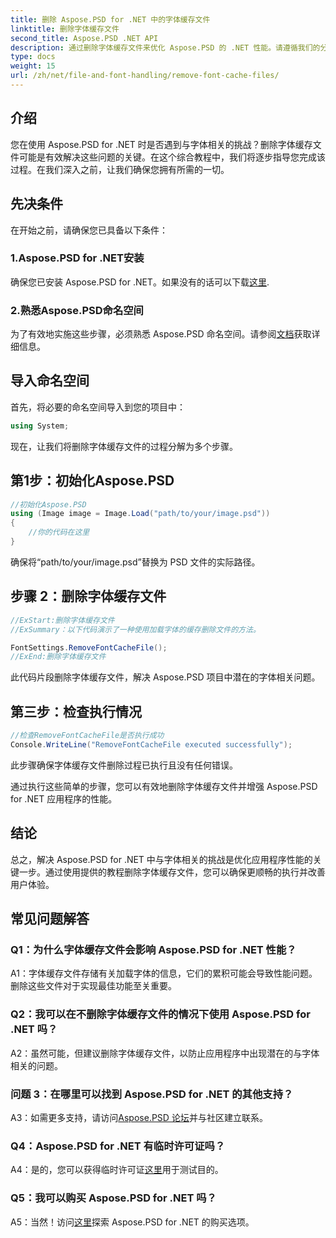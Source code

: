 ```yaml
---
title: 删除 Aspose.PSD for .NET 中的字体缓存文件
linktitle: 删除字体缓存文件
second_title: Aspose.PSD .NET API
description: 通过删除字体缓存文件来优化 Aspose.PSD 的 .NET 性能。请遵循我们的分步指南以实现无缝执行。
type: docs
weight: 15
url: /zh/net/file-and-font-handling/remove-font-cache-files/
---
```

## 介绍

您在使用 Aspose.PSD for .NET 时是否遇到与字体相关的挑战？删除字体缓存文件可能是有效解决这些问题的关键。在这个综合教程中，我们将逐步指导您完成该过程。在我们深入之前，让我们确保您拥有所需的一切。

## 先决条件

在开始之前，请确保您已具备以下条件：

### 1.Aspose.PSD for .NET安装

确保您已安装 Aspose.PSD for .NET。如果没有的话可以下载[这里](https://releases.aspose.com/psd/net/).

### 2.熟悉Aspose.PSD命名空间

为了有效地实施这些步骤，必须熟悉 Aspose.PSD 命名空间。请参阅[文档](https://reference.aspose.com/psd/net/)获取详细信息。

## 导入命名空间

首先，将必要的命名空间导入到您的项目中：

```csharp
using System;
```

现在，让我们将删除字体缓存文件的过程分解为多个步骤。

## 第1步：初始化Aspose.PSD

```csharp
//初始化Aspose.PSD
using (Image image = Image.Load("path/to/your/image.psd"))
{
    //你的代码在这里
}
```

确保将“path/to/your/image.psd”替换为 PSD 文件的实际路径。

## 步骤 2：删除字体缓存文件

```csharp
//ExStart:删除字体缓存文件
//ExSummary：以下代码演示了一种使用加载字体的缓存删除文件的方法。

FontSettings.RemoveFontCacheFile();
//ExEnd:删除字体缓存文件
```

此代码片段删除字体缓存文件，解决 Aspose.PSD 项目中潜在的字体相关问题。

## 第三步：检查执行情况

```csharp
//检查RemoveFontCacheFile是否执行成功
Console.WriteLine("RemoveFontCacheFile executed successfully");
```

此步骤确保字体缓存文件删除过程已执行且没有任何错误。

通过执行这些简单的步骤，您可以有效地删除字体缓存文件并增强 Aspose.PSD for .NET 应用程序的性能。

## 结论

总之，解决 Aspose.PSD for .NET 中与字体相关的挑战是优化应用程序性能的关键一步。通过使用提供的教程删除字体缓存文件，您可以确保更顺畅的执行并改善用户体验。

## 常见问题解答

### Q1：为什么字体缓存文件会影响 Aspose.PSD for .NET 性能？

A1：字体缓存文件存储有关加载字体的信息，它们的累积可能会导致性能问题。删除这些文件对于实现最佳功能至关重要。

### Q2：我可以在不删除字体缓存文件的情况下使用 Aspose.PSD for .NET 吗？

A2：虽然可能，但建议删除字体缓存文件，以防止应用程序中出现潜在的与字体相关的问题。

### 问题 3：在哪里可以找到 Aspose.PSD for .NET 的其他支持？

 A3：如需更多支持，请访问[Aspose.PSD 论坛](https://forum.aspose.com/c/psd/34)并与社区建立联系。

### Q4：Aspose.PSD for .NET 有临时许可证吗？

 A4：是的，您可以获得临时许可证[这里](https://purchase.aspose.com/temporary-license/)用于测试目的。

### Q5：我可以购买 Aspose.PSD for .NET 吗？

 A5：当然！访问[这里](https://purchase.aspose.com/buy)探索 Aspose.PSD for .NET 的购买选项。